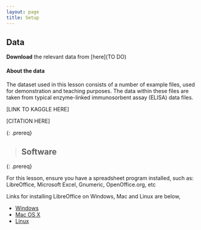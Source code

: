 ```yaml
---
layout: page
title: Setup
---
```


## Data

**Download** the relevant data from [here](TO DO) 

#### About the data

The dataset used in this lesson consists of a number of example files, used for demonstration and teaching purposes. The data within these files are taken from typical enzyme-linked immunosorbent assay
(ELISA) data files.
 
[LINK TO KAGGLE HERE]

[CITATION HERE]

{: .prereq}

> ## Software
{: .prereq}

For this lesson, ensure you have a spreadsheet program installed, such as: LibreOffice, Microsoft Excel, Gnumeric, OpenOffice.org, etc

Links for installing LibreOffice on Windows, Mac and Linux are below,

- [Windows](https://www.libreoffice.org/download/libreoffice-fresh/)
- [Mac OS X](https://www.libreoffice.org/download/libreoffice-fresh/)
- [Linux](https://www.libreoffice.org/download/libreoffice-fresh/)